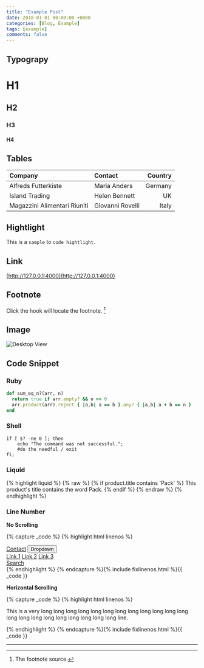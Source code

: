 ```yaml
---
title: "Example Post"
date: 2018-01-01 00:00:00 +0800
categories: [Blog, Example]
tags: [example]
comments: false
---
```



## Typograpy

# H1

<h2 data-toc-skip>H2</h2>

<h3 data-toc-skip>H3</h3>

#### H4


## Tables

|Company|Contact|Country|
|:---|:--|---:|
|Alfreds Futterkiste | Maria Anders | Germany
|Island Trading | Helen Bennett | UK
|Magazzini Alimentari Riuniti | Giovanni Rovelli | Italy

## Hightlight

This is a `sample` to `code hightlight`.

## Link

[http://127.0.0.1:4000](http://127.0.0.1:4000)


## Footnote

Click the hook will locate the footnote. [^footnote]


## Image

![Desktop View]({{site.baseurl}}/assets/img/sample/mockup.jpg)


## Code Snippet

### Ruby

```ruby
def sum_eq_n?(arr, n)
  return true if arr.empty? && n == 0
  arr.product(arr).reject { |a,b| a == b }.any? { |a,b| a + b == n }
end
```

### Shell

```shell
if [ $? -ne 0 ]; then
    echo "The command was not successful.";
    #do the needful / exit
fi;
```

### Liquid

{% highlight liquid %}
{% raw %}
{% if product.title contains 'Pack' %}
  This product's title contains the word Pack.
{% endif %}
{% endraw %}
{% endhighlight %}

### Line Number

**No Scrolling**

{% capture _code %}
{% highlight html linenos %}
<div class="sidenav">
  <a href="#contact">Contact</a>
  <button class="dropdown-btn">Dropdown 
    <i class="fa fa-caret-down"></i>
  </button>
  <div class="dropdown-container">
    <a href="#">Link 1</a>
    <a href="#">Link 2</a>
    <a href="#">Link 3</a>
  </div>
  <a href="#contact">Search</a>
</div>
{% endhighlight %}
{% endcapture %}{% include fixlinenos.html %}{{ _code }}

**Horizontal Scrolling**

{% capture _code %}
{% highlight html linenos %}
<div class="panel-group">
  <div class="panel panel-default">
    <div class="panel-heading" id="{{ category_name }}">
      <i class="far fa-folder"></i>
      <p>This is a very long long long long long long long long long long long long long long long long long long long long long line.</p>
      </a>
    </div>
  </div>
</div>
{% endhighlight %}
{% endcapture %}{% include fixlinenos.html %}{{ _code }}


***


[^footnote]: The footnote source.


